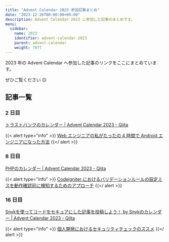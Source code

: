 ```yaml
---
title: "Advent Calendar 2023 参加記事まとめ"
date: "2023-12-26T00:00:00+09:00"
description: Advent Calendar 2023 に参加した記事のまとめです。
menu:
  sidebar:
    name: 2023
    identifier: advent-calendar-2023
    parent: advent-calendar
    weight: 7977
---
```


2023 年の Advent Calendar へ参加した記事のリンクをここにまとめています。

ぜひご覧ください :wink:

## 記事一覧

### 2 日目

[トラストバンクのカレンダー | Advent Calendar 2023 - Qiita](https://qiita.com/advent-calendar/2023/trustbank)

{{< alert type="info" >}}
[Web エンジニアの私がたったの 4 時間で Android エンジニアになった方法](https://portfolio.fairy-select.com/posts/articles/introduce-capacitor/)
{{</ alert >}}

### 8 日目

[PHPのカレンダー | Advent Calendar 2023 - Qiita](https://qiita.com/advent-calendar/2023/php)

{{< alert type="info" >}}
[Codeigniter におけるバリデーションルールの設定ミスを動作確認前に検知するためのアプローチ](https://portfolio.fairy-select.com/posts/articles/codeigniter-validation-extended/)
{{</ alert >}}

### 16 日目

[Snykを使ってコードをセキュアにした記事を投稿しよう！ by Snykのカレンダー | Advent Calendar 2023 - Qiita](https://qiita.com/advent-calendar/2023/snyk)

{{< alert type="info" >}}
[個人開発におけるセキュリティチェックのススメ](https://portfolio.fairy-select.com/posts/articles/security-checks-for-personal-development/)
{{</ alert >}}
